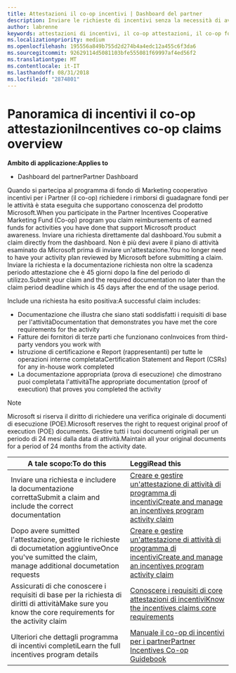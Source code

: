 ```yaml
---
title: Attestazioni il co-op incentivi | Dashboard del partner
description: Inviare le richieste di incentivi senza la necessità di avere l'attività di pianificare esaminato prima di tutto.
author: labrenne
keywords: attestazioni di incentivi, il co-op attestazioni, il co-op fondi
ms.localizationpriority: medium
ms.openlocfilehash: 195556a849b755d2d274b4a4edc12a455c6f3da6
ms.sourcegitcommit: 92629114d5081103bfe555081f69997af4ed56f2
ms.translationtype: MT
ms.contentlocale: it-IT
ms.lasthandoff: 08/31/2018
ms.locfileid: "2874801"
---
```

# <a name="incentives-co-op-claims-overview"></a><span data-ttu-id="b084e-104">Panoramica di incentivi il co-op attestazioni</span><span class="sxs-lookup"><span data-stu-id="b084e-104">Incentives co-op claims overview</span></span>

**<span data-ttu-id="b084e-105">Ambito di applicazione:</span><span class="sxs-lookup"><span data-stu-id="b084e-105">Applies to</span></span>**

- <span data-ttu-id="b084e-106">Dashboard del partner</span><span class="sxs-lookup"><span data-stu-id="b084e-106">Partner Dashboard</span></span>

<span data-ttu-id="b084e-107">Quando si partecipa al programma di fondo di Marketing cooperativo incentivi per i Partner (il co-op) richiedere i rimborsi di guadagnare fondi per le attività è stata eseguita che supportano conoscenza del prodotto Microsoft.</span><span class="sxs-lookup"><span data-stu-id="b084e-107">When you participate in the  Partner Incentives Cooperative Marketing Fund (Co-op) program you claim reimbursements of earned funds for activities you have done that support Microsoft product awareness.</span></span> <span data-ttu-id="b084e-108">Inviare una richiesta direttamente dal dashboard.</span><span class="sxs-lookup"><span data-stu-id="b084e-108">You submit a claim directly from the dashboard.</span></span> <span data-ttu-id="b084e-109">Non è più devi avere il piano di attività esaminato da Microsoft prima di inviare un'attestazione.</span><span class="sxs-lookup"><span data-stu-id="b084e-109">You no longer need to have your activity plan reviewed by Microsoft before submitting a claim.</span></span> <span data-ttu-id="b084e-110">Inviare la richiesta e la documentazione richiesta non oltre la scadenza periodo attestazione che è 45 giorni dopo la fine del periodo di utilizzo.</span><span class="sxs-lookup"><span data-stu-id="b084e-110">Submit your claim and the required documentation no later than the claim period deadline which is 45 days after the end of the usage period.</span></span> 

<span data-ttu-id="b084e-111">Include una richiesta ha esito positiva:</span><span class="sxs-lookup"><span data-stu-id="b084e-111">A successful claim includes:</span></span>

- <span data-ttu-id="b084e-112">Documentazione che illustra che siano stati soddisfatti i requisiti di base per l'attività</span><span class="sxs-lookup"><span data-stu-id="b084e-112">Documentation that demonstrates you have met the core requirements for the activity</span></span>
- <span data-ttu-id="b084e-113">Fatture dei fornitori di terze parti che funzionano con</span><span class="sxs-lookup"><span data-stu-id="b084e-113">Invoices from third-party vendors you work with</span></span>
- <span data-ttu-id="b084e-114">Istruzione di certificazione e Report (rappresentanti) per tutte le operazioni interne completata</span><span class="sxs-lookup"><span data-stu-id="b084e-114">Certification Statement and Report (CSRs) for any in-house work completed</span></span>
- <span data-ttu-id="b084e-115">La documentazione appropriata (prova di esecuzione) che dimostrano puoi completata l'attività</span><span class="sxs-lookup"><span data-stu-id="b084e-115">The appropriate documentation (proof of execution) that proves you completed the activity</span></span> 

>[!NOTE]
><span data-ttu-id="b084e-116">Microsoft si riserva il diritto di richiedere una verifica originale di documenti di esecuzione (POE).</span><span class="sxs-lookup"><span data-stu-id="b084e-116">Microsoft reserves the right to request original proof of execution (POE) documents.</span></span> <span data-ttu-id="b084e-117">Gestire tutti i tuoi documenti originali per un periodo di 24 mesi dalla data di attività.</span><span class="sxs-lookup"><span data-stu-id="b084e-117">Maintain all your original documents for a period of 24 months from the activity date.</span></span> 

|**<span data-ttu-id="b084e-118">A tale scopo:</span><span class="sxs-lookup"><span data-stu-id="b084e-118">To do this</span></span>**   |**<span data-ttu-id="b084e-119">Leggi</span><span class="sxs-lookup"><span data-stu-id="b084e-119">Read this</span></span>**   |
|-----------------|:--------------------------------------|
|<span data-ttu-id="b084e-120">Inviare una richiesta e includere la documentazione corretta</span><span class="sxs-lookup"><span data-stu-id="b084e-120">Submit a claim and include the correct documentation</span></span>|[<span data-ttu-id="b084e-121">Creare e gestire un'attestazione di attività di programma di incentivi</span><span class="sxs-lookup"><span data-stu-id="b084e-121">Create and manage an incentives program activity claim</span></span>](create-incentives-claims.md)|
|<span data-ttu-id="b084e-122">Dopo avere sumitted l'attestazione, gestire le richieste di documetation aggiuntive</span><span class="sxs-lookup"><span data-stu-id="b084e-122">Once you've sumitted the claim, manage additional documetation requests</span></span>|[<span data-ttu-id="b084e-123">Creare e gestire un'attestazione di attività di programma di incentivi</span><span class="sxs-lookup"><span data-stu-id="b084e-123">Create and manage an incentives program activity claim</span></span>](create-incentives-claims.md)  |
|<span data-ttu-id="b084e-124">Assicurati di che conoscere i requisiti di base per la richiesta di diritti di attività</span><span class="sxs-lookup"><span data-stu-id="b084e-124">Make sure you know the core requirements for the activity claim</span></span>|[<span data-ttu-id="b084e-125">Conoscere i requisiti di core attestazioni di incentivi</span><span class="sxs-lookup"><span data-stu-id="b084e-125">Know the incentives claims core requirements</span></span>](core-requirements.md)   |
|<span data-ttu-id="b084e-126">Ulteriori che dettagli programma di incentivi completi</span><span class="sxs-lookup"><span data-stu-id="b084e-126">Learn the full incentives program details</span></span>|[<span data-ttu-id="b084e-127">Manuale il co-op di incentivi per i partner</span><span class="sxs-lookup"><span data-stu-id="b084e-127">Partner Incentives Co-op Guidebook</span></span>](https://assets.microsoft.com/coop-guidebook.pdf)
                                                                                 
                                   